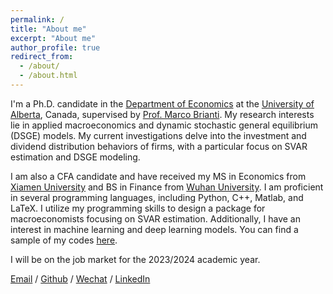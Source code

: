 ```yaml
---
permalink: /
title: "About me"
excerpt: "About me"
author_profile: true
redirect_from: 
  - /about/
  - /about.html
---
```



I'm a Ph.D. candidate in the [Department of Economics](https://www.ualberta.ca/economics/index.html) at the [University of Alberta](https://www.ualberta.ca/index.html), Canada, supervised by [Prof. Marco Brianti](https://sites.google.com/site/marcobriantieconomics/). My research interests lie in applied macroeconomics and dynamic stochastic general equilibrium (DSGE) models. My current investigations delve into the investment and dividend distribution behaviors of firms, with a particular focus on SVAR estimation and DSGE modeling.

I am also a CFA candidate and have received my MS in Economics from [Xiamen University](https://www.xmu.edu.cn) and BS in Finance from [Wuhan University](http://www.whu.edu.cn). I am proficient in several programming languages, including Python, C++, Matlab, and LaTeX. I utilize my programming skills to design a package for macroeconomists focusing on SVAR estimation. Additionally, I have an interest in machine learning and deep learning models. You can find a sample of my codes [here](https://github.com/fangli-DX3906).

I will be on the job market for the 2023/2024 academic year. 

[Email](mailto:fli7@ualberta.ca) / [Github](https://github.com/fangli-DX3906) / [Wechat](../images/wechat.png) / [LinkedIn](https://www.linkedin.com/in/fangli3906)
